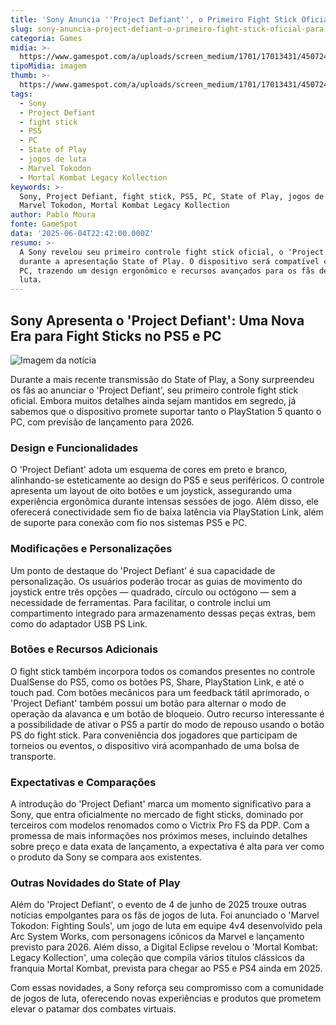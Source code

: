 ```yaml
---
title: 'Sony Anuncia ''Project Defiant'', o Primeiro Fight Stick Oficial para PS5 e PC'
slug: sony-anuncia-project-defiant-o-primeiro-fight-stick-oficial-para-ps5-e-pc
categoria: Games
midia: >-
  https://www.gamespot.com/a/uploads/screen_medium/1701/17013431/4507246-defiantstick.jpg
tipoMidia: imagem
thumb: >-
  https://www.gamespot.com/a/uploads/screen_medium/1701/17013431/4507246-defiantstick.jpg
tags:
  - Sony
  - Project Defiant
  - fight stick
  - PS5
  - PC
  - State of Play
  - jogos de luta
  - Marvel Tokodon
  - Mortal Kombat Legacy Kollection
keywords: >-
  Sony, Project Defiant, fight stick, PS5, PC, State of Play, jogos de luta,
  Marvel Tokodon, Mortal Kombat Legacy Kollection
author: Pablo Moura
fonte: GameSpot
data: '2025-06-04T22:42:00.000Z'
resumo: >-
  A Sony revelou seu primeiro controle fight stick oficial, o 'Project Defiant',
  durante a apresentação State of Play. O dispositivo será compatível com PS5 e
  PC, trazendo um design ergonômico e recursos avançados para os fãs de jogos de
  luta.
---
```

## Sony Apresenta o 'Project Defiant': Uma Nova Era para Fight Sticks no PS5 e PC

![Imagem da notícia](https://www.gamespot.com/a/uploads/original/1701/17013431/4507248-stick.jpg)

Durante a mais recente transmissão do State of Play, a Sony surpreendeu os fãs ao anunciar o 'Project Defiant', seu primeiro controle fight stick oficial. Embora muitos detalhes ainda sejam mantidos em segredo, já sabemos que o dispositivo promete suportar tanto o PlayStation 5 quanto o PC, com previsão de lançamento para 2026.

### Design e Funcionalidades

O 'Project Defiant' adota um esquema de cores em preto e branco, alinhando-se esteticamente ao design do PS5 e seus periféricos. O controle apresenta um layout de oito botões e um joystick, assegurando uma experiência ergonômica durante intensas sessões de jogo. Além disso, ele oferecerá conectividade sem fio de baixa latência via PlayStation Link, além de suporte para conexão com fio nos sistemas PS5 e PC.

### Modificações e Personalizações

Um ponto de destaque do 'Project Defiant' é sua capacidade de personalização. Os usuários poderão trocar as guias de movimento do joystick entre três opções — quadrado, círculo ou octógono — sem a necessidade de ferramentas. Para facilitar, o controle inclui um compartimento integrado para armazenamento dessas peças extras, bem como do adaptador USB PS Link.

### Botões e Recursos Adicionais

O fight stick também incorpora todos os comandos presentes no controle DualSense do PS5, como os botões PS, Share, PlayStation Link, e até o touch pad. Com botões mecânicos para um feedback tátil aprimorado, o 'Project Defiant' também possui um botão para alternar o modo de operação da alavanca e um botão de bloqueio. Outro recurso interessante é a possibilidade de ativar o PS5 a partir do modo de repouso usando o botão PS do fight stick. Para conveniência dos jogadores que participam de torneios ou eventos, o dispositivo virá acompanhado de uma bolsa de transporte.

### Expectativas e Comparações

A introdução do 'Project Defiant' marca um momento significativo para a Sony, que entra oficialmente no mercado de fight sticks, dominado por terceiros com modelos renomados como o Victrix Pro FS da PDP. Com a promessa de mais informações nos próximos meses, incluindo detalhes sobre preço e data exata de lançamento, a expectativa é alta para ver como o produto da Sony se compara aos existentes.

### Outras Novidades do State of Play

Além do 'Project Defiant', o evento de 4 de junho de 2025 trouxe outras notícias empolgantes para os fãs de jogos de luta. Foi anunciado o 'Marvel Tokodon: Fighting Souls', um jogo de luta em equipe 4v4 desenvolvido pela Arc System Works, com personagens icônicos da Marvel e lançamento previsto para 2026. Além disso, a Digital Eclipse revelou o 'Mortal Kombat: Legacy Kollection', uma coleção que compila vários títulos clássicos da franquia Mortal Kombat, prevista para chegar ao PS5 e PS4 ainda em 2025.

Com essas novidades, a Sony reforça seu compromisso com a comunidade de jogos de luta, oferecendo novas experiências e produtos que prometem elevar o patamar dos combates virtuais.
